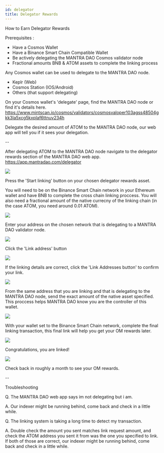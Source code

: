 ```yaml
---
id: delegator
title: Delegator Rewards
---
```


How to Earn Delegator Rewards

Prerequisites :

- Have a Cosmos Wallet
- Have a Binance Smart Chain Compatible Wallet
- Be actively delegating the MANTRA DAO Cosmos validator node
- Fractional amounts BNB & ATOM assets to complete the linking process

Any Cosmos wallet can be used to delegate to the MANTRA DAO node.

- Keplr (Web)
- Cosmos Station (IOS/Android)
- Others (that support delegating)

On your Cosmos wallet's 'delegate' page, find the MANTRA DAO node or find it's details here.
https://www.mintscan.io/cosmos/validators/cosmosvaloper103agss48504gkk3la5xcg5kxplaf6ttnuv234h

Delegate the desired amount of ATOM to the MANTRA DAO node, our web app will tell you if it sees your delegation.

--

After delegating ATOM to the MANTRA DAO node navigate to the delegator rewards section of the MANTRA DAO web app. https://app.mantradao.com/delegator

![](../../static/img/delegator/atom/interface1.png)

Press the 'Start linking' button on your chosen delegator rewards asset.

You will need to be on the Binance Smart Chain network in your Ethereum wallet and have BNB to complete the cross chain linking proccess. You will also need a fractional amount of the native currecny of the linking chain (in the case ATOM, you need around 0.01 ATOM).

![](../../static/img/delegator/atom/interface2.png)

Enter your address on the chosen network that is delegating to a MANTRA DAO validator node.

![](../../static/img/delegator/atom/interface3.png)

Click the 'Link address' button

![](../../static/img/delegator/atom/interface4.png)

If the linking details are correct, click the 'Link Addresses button' to confirm your link.

![](../../static/img/delegator/atom/interface5.png)

From the same address that you are linking and that is delegating to the MANTRA DAO node, send the exact amount of the native asset specified. This proccess helps MANTRA DAO know you are the controller of this wallet.

![](../../static/img/delegator/atom/interface6.png)

With your wallet set to the Binance Smart Chain network, complete the final linking transaction, this final link will help you get your OM rewards later.

![](../../static/img/delegator/atom/interface7.png)

Congratulations, you are linked!

![](../../static/img/delegator/atom/interface8.png)

Check back in roughly a month to see your OM rewards.

--

Troubleshooting

Q. The MANTRA DAO web app says im not delegating but i am.

A. Our indexer might be running behind, come back and check in a little while.

Q. The linking system is taking a long time to detect my transaction.

A. Double check the amount you sent matches link request amount, and check the ATOM address you sent it from was the one you specified to link. If both of those are correct, our indexer might be running behind, come back and check in a little while.
